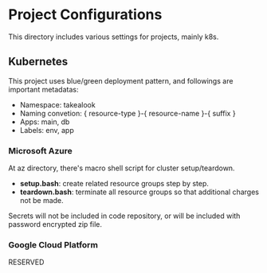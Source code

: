 # Project Configurations
This directory includes various settings for projects, mainly k8s.

## Kubernetes
This project uses blue/green deployment pattern, and followings are important metadatas:

* Namespace: takealook
* Naming convetion: { resource-type }-{ resource-name }-{ suffix }
* Apps: main, db
* Labels: env, app

### Microsoft Azure
At az directory, there's macro shell script for cluster setup/teardown.

* <b>setup.bash</b>: create related resource groups step by step.
* <b>teardown.bash</b>: terminate all resource groups so that additional charges not be made.

Secrets will not be included in code repository, or will be included with password encrypted zip file.

### Google Cloud Platform
RESERVED